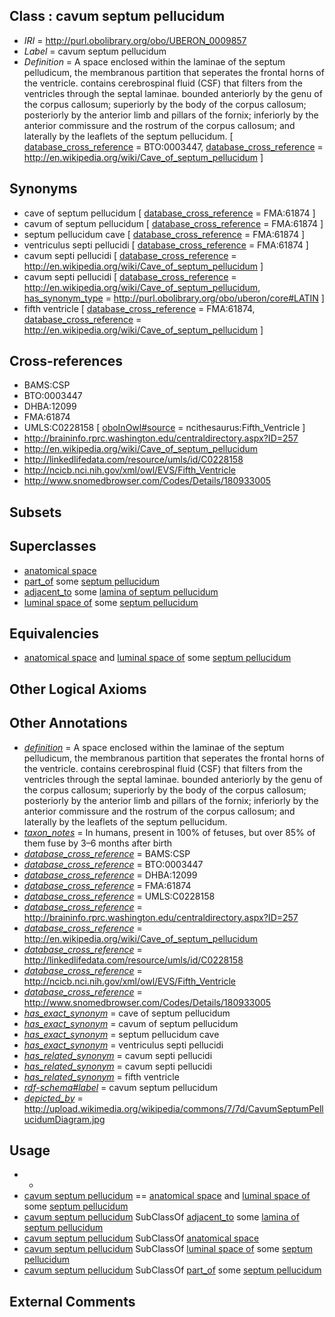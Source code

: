 
## Class : cavum septum pellucidum

 * *IRI* = http://purl.obolibrary.org/obo/UBERON_0009857
 * *Label* = cavum septum pellucidum
 * *Definition* = A space enclosed within the laminae of the septum pelludicum, the membranous partition that seperates the frontal horns of the ventricle. contains cerebrospinal fluid (CSF) that filters from the ventricles through the septal laminae. bounded anteriorly by the genu of the corpus callosum; superiorly by the body of the corpus callosum; posteriorly by the anterior limb and pillars of the fornix; inferiorly by the anterior commissure and the rostrum of the corpus callosum; and laterally by the leaflets of the septum pellucidum. [ [database_cross_reference](../../ef/oboInOwl#hasDbXref.md) = BTO:0003447, [database_cross_reference](../../ef/oboInOwl#hasDbXref.md) = http://en.wikipedia.org/wiki/Cave_of_septum_pellucidum ]

## Synonyms

 * cave of septum pellucidum [ [database_cross_reference](../../ef/oboInOwl#hasDbXref.md) = FMA:61874 ]
 * cavum of septum pellucidum [ [database_cross_reference](../../ef/oboInOwl#hasDbXref.md) = FMA:61874 ]
 * septum pellucidum cave [ [database_cross_reference](../../ef/oboInOwl#hasDbXref.md) = FMA:61874 ]
 * ventriculus septi pellucidi [ [database_cross_reference](../../ef/oboInOwl#hasDbXref.md) = FMA:61874 ]
 * cavum septi pellucidi [ [database_cross_reference](../../ef/oboInOwl#hasDbXref.md) = http://en.wikipedia.org/wiki/Cave_of_septum_pellucidum ]
 * cavum septi pellucidi [ [database_cross_reference](../../ef/oboInOwl#hasDbXref.md) = http://en.wikipedia.org/wiki/Cave_of_septum_pellucidum, [has_synonym_type](../../pe/oboInOwl#hasSynonymType.md) = http://purl.obolibrary.org/obo/uberon/core#LATIN ]
 * fifth ventricle [ [database_cross_reference](../../ef/oboInOwl#hasDbXref.md) = FMA:61874, [database_cross_reference](../../ef/oboInOwl#hasDbXref.md) = http://en.wikipedia.org/wiki/Cave_of_septum_pellucidum ]

## Cross-references

 * BAMS:CSP
 * BTO:0003447
 * DHBA:12099
 * FMA:61874
 * UMLS:C0228158 [ [oboInOwl#source](../../ce/oboInOwl#source.md) = ncithesaurus:Fifth_Ventricle ]
 * http://braininfo.rprc.washington.edu/centraldirectory.aspx?ID=257
 * http://en.wikipedia.org/wiki/Cave_of_septum_pellucidum
 * http://linkedlifedata.com/resource/umls/id/C0228158
 * http://ncicb.nci.nih.gov/xml/owl/EVS/Fifth_Ventricle
 * http://www.snomedbrowser.com/Codes/Details/180933005

## Subsets


## Superclasses

 * [anatomical space](../../UBERON/64/UBERON_0000464.md)
 * [part_of](../../BFO/50/BFO_0000050.md) some [septum pellucidum](../../UBERON/14/UBERON_0004714.md)
 * [adjacent_to](../../RO/20/RO_0002220.md) some [lamina of septum pellucidum](../../UBERON/42/UBERON_0002742.md)
 * [luminal space of](../../RO/72/RO_0002572.md) some [septum pellucidum](../../UBERON/14/UBERON_0004714.md)

## Equivalencies

 * [anatomical space](../../UBERON/64/UBERON_0000464.md) and [luminal space of](../../RO/72/RO_0002572.md) some [septum pellucidum](../../UBERON/14/UBERON_0004714.md)

## Other Logical Axioms


## Other Annotations

 * *[definition](../../IAO/15/IAO_0000115.md)* = A space enclosed within the laminae of the septum pelludicum, the membranous partition that seperates the frontal horns of the ventricle. contains cerebrospinal fluid (CSF) that filters from the ventricles through the septal laminae. bounded anteriorly by the genu of the corpus callosum; superiorly by the body of the corpus callosum; posteriorly by the anterior limb and pillars of the fornix; inferiorly by the anterior commissure and the rostrum of the corpus callosum; and laterally by the leaflets of the septum pellucidum.
 * *[taxon_notes](../../UBPROP/08/UBPROP_0000008.md)* = In humans, present in 100% of fetuses, but over 85% of them fuse by 3–6 months after birth
 * *[database_cross_reference](../../ef/oboInOwl#hasDbXref.md)* = BAMS:CSP
 * *[database_cross_reference](../../ef/oboInOwl#hasDbXref.md)* = BTO:0003447
 * *[database_cross_reference](../../ef/oboInOwl#hasDbXref.md)* = DHBA:12099
 * *[database_cross_reference](../../ef/oboInOwl#hasDbXref.md)* = FMA:61874
 * *[database_cross_reference](../../ef/oboInOwl#hasDbXref.md)* = UMLS:C0228158
 * *[database_cross_reference](../../ef/oboInOwl#hasDbXref.md)* = http://braininfo.rprc.washington.edu/centraldirectory.aspx?ID=257
 * *[database_cross_reference](../../ef/oboInOwl#hasDbXref.md)* = http://en.wikipedia.org/wiki/Cave_of_septum_pellucidum
 * *[database_cross_reference](../../ef/oboInOwl#hasDbXref.md)* = http://linkedlifedata.com/resource/umls/id/C0228158
 * *[database_cross_reference](../../ef/oboInOwl#hasDbXref.md)* = http://ncicb.nci.nih.gov/xml/owl/EVS/Fifth_Ventricle
 * *[database_cross_reference](../../ef/oboInOwl#hasDbXref.md)* = http://www.snomedbrowser.com/Codes/Details/180933005
 * *[has_exact_synonym](../../ym/oboInOwl#hasExactSynonym.md)* = cave of septum pellucidum
 * *[has_exact_synonym](../../ym/oboInOwl#hasExactSynonym.md)* = cavum of septum pellucidum
 * *[has_exact_synonym](../../ym/oboInOwl#hasExactSynonym.md)* = septum pellucidum cave
 * *[has_exact_synonym](../../ym/oboInOwl#hasExactSynonym.md)* = ventriculus septi pellucidi
 * *[has_related_synonym](../../ym/oboInOwl#hasRelatedSynonym.md)* = cavum septi pellucidi
 * *[has_related_synonym](../../ym/oboInOwl#hasRelatedSynonym.md)* = cavum septi pellucidi
 * *[has_related_synonym](../../ym/oboInOwl#hasRelatedSynonym.md)* = fifth ventricle
 * *[rdf-schema#label](../../el/rdf-schema#label.md)* = cavum septum pellucidum
 * *[depicted_by](../../depicted/by/depicted_by.md)* = http://upload.wikimedia.org/wikipedia/commons/7/7d/CavumSeptumPellucidumDiagram.jpg

## Usage

 * -
 * [cavum septum pellucidum](../../UBERON/57/UBERON_0009857.md) == [anatomical space](../../UBERON/64/UBERON_0000464.md) and [luminal space of](../../RO/72/RO_0002572.md) some [septum pellucidum](../../UBERON/14/UBERON_0004714.md)
 * [cavum septum pellucidum](../../UBERON/57/UBERON_0009857.md) SubClassOf [adjacent_to](../../RO/20/RO_0002220.md) some [lamina of septum pellucidum](../../UBERON/42/UBERON_0002742.md)
 * [cavum septum pellucidum](../../UBERON/57/UBERON_0009857.md) SubClassOf [anatomical space](../../UBERON/64/UBERON_0000464.md)
 * [cavum septum pellucidum](../../UBERON/57/UBERON_0009857.md) SubClassOf [luminal space of](../../RO/72/RO_0002572.md) some [septum pellucidum](../../UBERON/14/UBERON_0004714.md)
 * [cavum septum pellucidum](../../UBERON/57/UBERON_0009857.md) SubClassOf [part_of](../../BFO/50/BFO_0000050.md) some [septum pellucidum](../../UBERON/14/UBERON_0004714.md)

## External Comments

